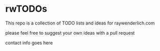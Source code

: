 # rwTODOs

This repo is a collection of TODO lists and ideas for raywenderlich.com

please feel free to suggest your own ideas with a pull request

contact info goes here
